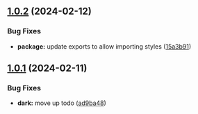 ## [1.0.2](https://github.com/brewen-dev/tokens/compare/v1.0.1...v1.0.2) (2024-02-12)


### Bug Fixes

* **package:** update exports to allow importing styles ([15a3b91](https://github.com/brewen-dev/tokens/commit/15a3b910b60f41ee582f173dbca34a3d9d998361))

## [1.0.1](https://github.com/brewen-dev/tokens/compare/v1.0.0...v1.0.1) (2024-02-11)


### Bug Fixes

* **dark:** move up todo ([ad9ba48](https://github.com/brewen-dev/tokens/commit/ad9ba48ad7678d01abd95dccbc2419ddf1422292))
